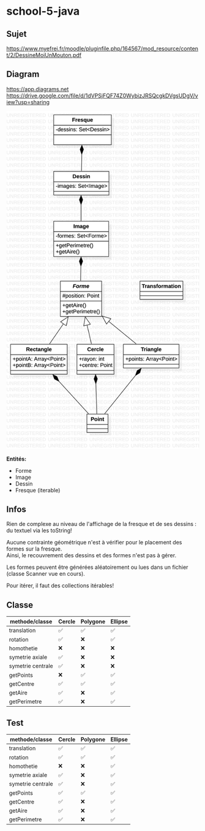 # school-5-java

## Sujet
https://www.myefrei.fr/moodle/pluginfile.php/164567/mod_resource/content/2/DessineMoiUnMouton.pdf     


## Diagram

https://app.diagrams.net    
https://drive.google.com/file/d/1dVPSjFQF74Z0WybizJRSQcgkDVgsUDgV/view?usp=sharing

![diagram1](https://raw.githubusercontent.com/azerpas/school-5-java/main/diagram.png?token=AETDRFIZTUHY6LSS7IFZUC27RWSOC)

**Entités:**     
- Forme
- Image
- Dessin
- Fresque (iterable)

## Infos
Rien de complexe au niveau de l'affichage de la fresque et de ses dessins : du textuel via les toString!      

Aucune contrainte géométrique n'est à vérifier pour le placement des formes sur la fresque.     
Ainsi, le recouvrement des dessins et des formes n'est pas à gérer.      

Les formes peuvent être générées aléatoirement ou lues dans un fichier (classe Scanner vue en cours).     

Pour itérer, il faut des collections itérables!      

## Classe

methode/classe    | Cercle | Polygone | Ellipse |
----------------- | ------ | -------- |---------|
translation       |   ✅   |    ✅    |   ✅    |
rotation          |   ✅   |    ❌    |   ✅    |
homothetie        |   ❌   |    ❌    |   ❌    |
symetrie axiale   |   ✅   |    ❌    |   ❌    |
symetrie centrale |   ✅   |    ❌    |   ❌    |
getPoints         |   ❌   |    ✅    |   ✅    |
getCentre         |   ✅   |    ✅    |   ✅    |
getAire           |   ✅   |    ❌    |   ✅    |
getPerimetre      |   ✅   |    ❌    |   ✅    |

## Test



methode/classe    | Cercle | Polygone | Ellipse |
----------------- | ------ | -------- |---------|
translation       |   ✅   |    ✅    |   ✅    |
rotation          |   ✅   |    ✅    |   ✅    |
homothetie        |   ❌   |    ❌    |   ✅    |
symetrie axiale   |   ✅   |    ❌    |   ✅    |
symetrie centrale |   ✅   |    ❌    |   ✅    |
getPoints         |   ✅   |    ✅    |   ✅    |
getCentre         |   ✅   |    ❌    |   ✅    |
getAire           |   ✅   |    ❌    |   ✅    |
getPerimetre      |   ✅   |    ❌    |   ✅    |